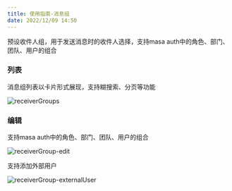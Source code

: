 ```yaml
---
title: 使用指南-消息组
date: 2022/12/09 14:50
---
```


预设收件人组，用于发送消息时的收件人选择，支持masa auth中的角色、部门、团队、用户的组合

### 列表

消息组列表以卡片形式展现，支持糊搜索、分页等功能

![receiverGroups](\stack\mc\receiverGroups.png)

### 编辑

支持masa auth中的角色、部门、团队、用户的组合

![receiverGroup-edit](\stack\mc\receiverGroup-edit.png)

支持添加外部用户

![receiverGroup-externalUser](\stack\mc\receiverGroup-externalUser.png)